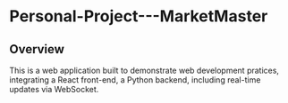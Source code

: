 # Personal-Project---MarketMaster
## Overview
This is a web application built to demonstrate web development pratices, integrating a React front-end, a Python backend, including real-time updates via WebSocket.

